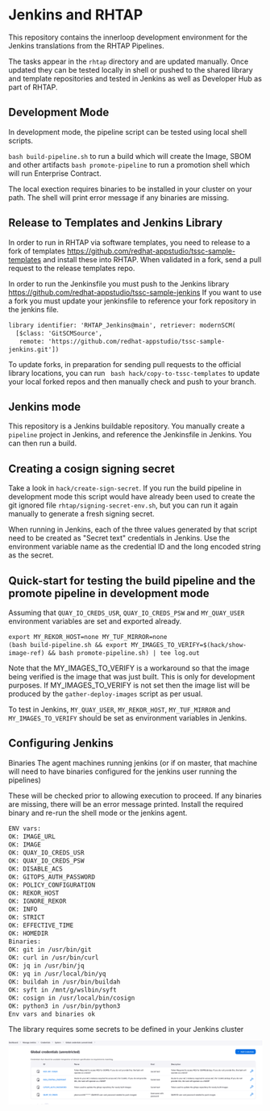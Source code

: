 
# Jenkins and RHTAP

This repository contains the innerloop development environment for the Jenkins translations from the RHTAP Pipelines.

The tasks appear in the `rhtap` directory and are updated manually. Once updated they can be tested locally in shell or pushed to the shared library and template repositories and tested in Jenkins as well as Developer Hub as part of RHTAP. 

## Development Mode 

In development mode, the pipeline script can be tested using local shell scripts.

`bash build-pipeline.sh` to run a build which will create the Image, SBOM and other artifacts 
`bash promote-pipeline` to run a promotion shell which will run Enterprise Contract.

The local exection requires binaries to be installed in your cluster on your path. The shell will print error message if any binaries are missing. 

## Release to Templates and Jenkins Library 

In order to run in RHTAP via software templates, you need to release to a fork of templates https://github.com/redhat-appstudio/tssc-sample-templates and install these into RHTAP. When validated in a fork, send a pull request to the release templates repo. 

In order to run the Jenkinsfile you must push to the Jenkins library https://github.com/redhat-appstudio/tssc-sample-jenkins
If you want to use a fork you must update your jenkinsfile to reference your fork repository in the jenkins file. 

```
library identifier: 'RHTAP_Jenkins@main', retriever: modernSCM(
  [$class: 'GitSCMSource',
   remote: 'https://github.com/redhat-appstudio/tssc-sample-jenkins.git'])
```

To update forks, in preparation for sending pull requests to the official library locations, you can run ` bash hack/copy-to-tssc-templates` to update your local forked repos and then manually check and push to your branch. 

## Jenkins mode

This repository is a Jenkins buildable repository. You manually create a `pipeline` project in Jenkins, and reference the Jenkinsfile in Jenkins.  You can then run a build.

## Creating a cosign signing secret

Take a look in `hack/create-sign-secret`. If you run the build pipeline in development mode this script would have already been used to create the git ignored file `rhtap/signing-secret-env.sh`, but you can run it again manually to generate a fresh signing secret.

When running in Jenkins, each of the three values generated by that script need to be created as "Secret text" credentials in Jenkins. Use the environment variable name as the credential ID and the long encoded string as the secret.

## Quick-start for testing the build pipeline and the promote pipeline in development mode

Assuming that `QUAY_IO_CREDS_USR`, `QUAY_IO_CREDS_PSW` and `MY_QUAY_USER` environment variables are set and exported already.

```
export MY_REKOR_HOST=none MY_TUF_MIRROR=none
(bash build-pipeline.sh && export MY_IMAGES_TO_VERIFY=$(hack/show-image-ref) && bash promote-pipeline.sh) | tee log.out
```

Note that the MY_IMAGES_TO_VERIFY is a workaround so that the image being verified is the image that was just built. This is only for development purposes. If MY_IMAGES_TO_VERIFY is not set then the image list will be produced by the `gather-deploy-images` script as per usual.

To test in Jenkins, `MY_QUAY_USER`, `MY_REKOR_HOST`, `MY_TUF_MIRROR` and `MY_IMAGES_TO_VERIFY` should be set as environment variables in Jenkins.

## Configuring Jenkins

Binaries
The agent machines running jenkins (or if on master, that machine will need to have binaries configured for the jenkins user running the pipelines)

These will be checked prior to allowing execution to proceed. If any binaries are missing, there will be an error message printed. Install the required binary and re-run the shell mode or the jenkins agent. 

```
ENV vars:
OK: IMAGE_URL
OK: IMAGE
OK: QUAY_IO_CREDS_USR
OK: QUAY_IO_CREDS_PSW
OK: DISABLE_ACS
OK: GITOPS_AUTH_PASSWORD
OK: POLICY_CONFIGURATION
OK: REKOR_HOST
OK: IGNORE_REKOR
OK: INFO
OK: STRICT
OK: EFFECTIVE_TIME
OK: HOMEDIR
Binaries:
OK: git in /usr/bin/git
OK: curl in /usr/bin/curl
OK: jq in /usr/bin/jq
OK: yq in /usr/local/bin/yq
OK: buildah in /usr/bin/buildah
OK: syft in /mnt/g/wslbin/syft
OK: cosign in /usr/local/bin/cosign
OK: python3 in /usr/bin/python3
Env vars and binaries ok
```

The library requires some secrets to be defined in your Jenkins cluster

![alt text](creds.png "Title")



